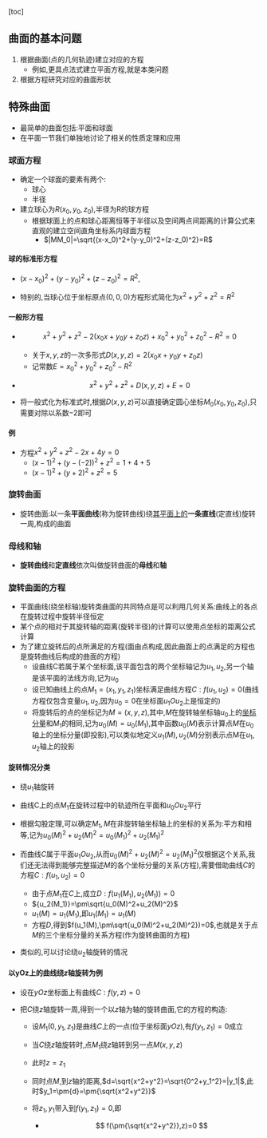 [toc]

## 曲面的基本问题

1. 根据曲面(点的几何轨迹)建立对应的方程
   - 例如,更具点法式建立平面方程,就是本类问题
2. 根据方程研究对应的曲面形状

## 特殊曲面

- 最简单的曲面包括:平面和球面
- 在平面一节我们单独地讨论了相关的性质定理和应用

### 球面方程

- 确定一个球面的要素有两个:
  - 球心
  - 半径
- 建立球心为$R(x_0,y_0,z_0)$,半径为R的球方程
  - 根据球面上的点和球心距离恒等于半径以及空间两点间距离的计算公式来直观的建立空间直角坐标系内球面方程
    - $|MM_0|=\sqrt{(x-x_0)^2+(y-y_0)^2+(z-z_0)^2}=R$

#### 球的标准形方程

- $(x-x_0)^2+(y-y_0)^2+(z-z_0)^2=R^2$,

- 特别的,当球心位于坐标原点$(0,0,0)$方程形式简化为$x^2+y^2+z^2=R^2$

#### 一般形方程

- $$
  x^2+y^2+z^2-2(x_0x+y_0y+z_0z)+x_0^2+y_0^2+z_0^2-R^2=0
  $$

  - 关于$x,y,z$的一次多形式$D(x,y,z)=2(x_0x+y_0y+z_0z)$
  - 记常数$E=x_0^2+y_0^2+z_0^2-R^2$

- $$
  x^2+y^2+z^2+D
  (x,y,z)+E=0
  $$

- 将一般式化为标准式时,根据$D(x,y,z)$可以直接确定圆心坐标$M_0(x_0,y_0,z_0)$,只需要对除以系数$-2$即可

#### 例

- 方程$x^2+y^2+z^2-2x+4y=0$
  - $(x-1)^2+(y-(-2))^2+z^2=1+4+5$
  - $(x-1)^2+(y+2)^2+z^2=5$

### 旋转曲面

- 旋转曲面:以一条**平面曲线**(称为旋转曲线)绕<u>其平面上的</u>**一条直线**(定直线)旋转一周,构成的曲面

### 母线和轴

- **旋转曲线**和**定直线**依次叫做旋转曲面的**母线**和**轴**

### 旋转曲面的方程

- 平面曲线(绕坐标轴)旋转类曲面的共同特点是可以利用几何关系:曲线上的各点在旋转过程中旋转半径恒定
- 某个点的相对于其旋转轴的距离(旋转半径)的计算可以使用点坐标的距离公式计算
- 为了建立旋转后的点所满足的方程(面由点构成,因此曲面上的点满足的方程也是旋转曲线后构成的曲面的方程)
  - 设曲线C若属于某个坐标面,该平面包含的两个坐标轴记为$u_1,u_2$,另一个轴是该平面的法线方向,记为$u_0$
  - 设已知曲线上的点$M_1=(x_1,y_1,z_1)$坐标满足曲线方程$C:f(u_1,u_2)=0$(曲线方程仅包含变量$u_1,u_2$,因为$u_0=0$在坐标面$u_1Ou_2$上是恒定的)
  - 将旋转后的点的坐标记为$M=(x,y,z)$,其中,$M$在旋转轴坐标轴$u_0$上的<u>坐标分量</u>和$M_1$的相同,记为$u_0(M)=u_0(M_1)$,其中函数$u_0(M)$表示计算点$M$在$u_0$轴上的坐标分量(即投影),可以类似地定义$u_1(M),u_2(M)$分别表示点M在$u_1,u_2$轴上的投影

#### 旋转情况分类

- 绕$u_1$轴旋转
- 曲线C上的点$M_1$在旋转过程中的轨迹所在平面和$u_0Ou_2$平行
- 根据勾股定理,可以确定$M_1,M$在非旋转轴坐标轴上的坐标的关系为:平方和相等,记为$u_0(M)^2+u_2(M)^2=u_0(M_1)^2+u_2(M_1)^2$
- 而曲线$C$属于平面$u_1Ou_2$,从而$u_0(M)^2+u_2(M)^2=u_2(M_1)^2$仅根据这个关系,我们还无法得到能够完整描述$M$的各个坐标分量的关系(方程),需要借助曲线$C$的方程$C:f(u_1,u_2)=0$
  - 由于点$M_1$在$C$上,成立$D:f(u_1(M_1),u_2(M_1))=0$
  - ${u_2(M_1)}=\pm\sqrt{u_0(M)^2+u_2(M)^2}$
  - $u_1(M)=u_1(M_1)$,即$u_1(M_1)=u_1(M)$
  - 方程$D$,得到$f(u_1(M),\pm\sqrt{u_0(M)^2+u_2(M)^2})=0$,也就是关于点$M$的三个坐标分量的关系方程(作为旋转曲面的方程)
  
- 类似的,可以讨论绕$u_2$轴旋转的情况

#### 以yOz上的曲线绕$z$轴旋转为例

- 设在$yOz$坐标面上有曲线$C:f(y,z)=0$

- 把$C$绕$z$轴旋转一周,得到一个以$z$轴为轴的旋转曲面,它的方程的构造:
  - 设$M_1(0,y_1,z_1)$是曲线$C$上的一点(位于坐标面$yOz$),有$f(y_1,z_1)=0$成立
  
  - 当$C$绕$z$轴旋转时,点$M_1$绕$z$轴转到另一点$M(x,y,z)$
  
  - 此时$z=z_1$
  
  - 同时点$M$,到$z$轴的距离,$d=\sqrt{x^2+y^2}=\sqrt{0^2+y_1^2}=|y_1|$,此时$y_1=\pm{d}=\pm{\sqrt{x^2+y^2}}$
  
  - 将$z_1,y_1$带入到$f(y_1,z_1)=0$,即
  
    - $$
      f(\pm{\sqrt{x^2+y^2}},z)=0
      $$
  
    




